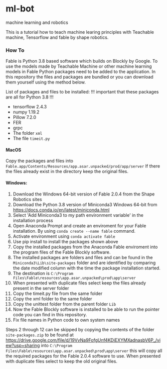 # ml-bot
machine learning and robotics

This is a tutorial how to teach machine learing principles with Teachable machine, Tensorflow and fable by shape robotics.

### How To

Fable is Python 3.8 based software which builds on Blockly by Google. To use the models made by Teachable Machine or other machine learning models in Fable Python packages need to be added to the application. In this repository the files and packages are bundled or you can download them yourself using the method below.

List of packages and files to be installed:
!!! important that these packages are all for Python 3.8 !!!

- tensorflow 2.4.3
- numpy	1.19.2
- Pillow 7.2.0
- FER
- grpc
- The folder ```xml```
- The file ```timeit.py```

#### MacOS
Copy the packages and files into ```Fable.app/Contents/Resources/app.asar.unpacked/prod/app/server```
If there the files already exist in the directory keep the original files.

#### Windows:
1. Download the Windows 64-bit version of Fable 2.0.4 from the Shape Robotics sites
2. Download the Python 3.8 version of Miniconda3 Windows 64-bit from https://docs.conda.io/en/latest/miniconda.html
3. Select 'Add Miniconda3 to my path environment variable' in the installation process
3. Open Anaconda Prompt and create an enviroment for your Fable installation. By using ```conda create --name fable``` command.
4. Activate environment using ```conda activate fable```
5. Use pip install to install the packages shown above
6. Copy the installed packages from the Anaconda Fable enviroment into the program files of the Fable Blockly software.
7. The installed packages are folders and files and can be found in the ```Miniconda3\Lib\site-packages``` folder and are identified by comparing the date modified column with the time the package installation started.
8. The destination is ```C:\Program Files\Fable\resources\app.asar.unpacked\prod\app\server``` 
9. When presented with duplicate files select keep the files already present in the server folder
10. Copy the timeit.py file from the same folder
11. Copy the xml folder to the same folder
12. Copy the unittest folder from the parent folder ```Lib```
13. Now the Fable Blockly software is installed to be able to run the pointer code you can find in this repository.
14. Fix file names in Python code to own system names

Steps 2 through 12 can be skipped by copying the contents of the folder ```site-packages.zip``` to be found at https://drive.google.com/file/d/19VvNa9FofgUnf4KDiEXYMXadnasbV6P_/view?usp=sharing into ```C:\Program Files\Fable\resources\app.asar.unpacked\prod\app\server``` this will copy all the required packages for the Fable 2.0.4 software to use. When presented with duplicate files select to keep the old original files.
